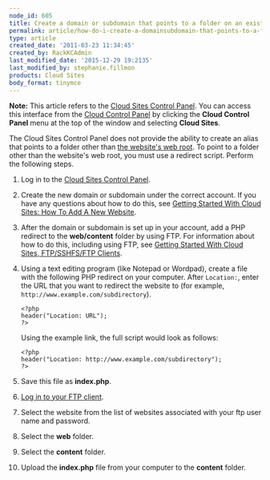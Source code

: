 ```yaml
---
node_id: 605
title: Create a domain or subdomain that points to a folder on an existing Cloud Sites website
permalink: article/how-do-i-create-a-domainsubdomain-that-points-to-a-folder-on-an-existing-website
type: article
created_date: '2011-03-23 11:34:45'
created_by: RackKCAdmin
last_modified_date: '2015-12-29 19:2135'
last_modified_by: stephanie.fillmon
products: Cloud Sites
body_format: tinymce
---
```


**Note:** This article refers to the [Cloud Sites Control
Panel](https://manage.rackspacecloud.com). You can access this interface
from the [Cloud Control Panel](https://mycloud.rackspace.com) by
clicking the **Cloud Control Panel** menu at the top of the window and
selecting **Cloud Sites**.

The Cloud Sites Control Panel does not provide the ability to create an
alias that points to a folder other than [the website's web
root](http://www.rackspace.com/knowledge_center/article/locate-the-linux-path-for-your-cloud-sites-website).
To point to a folder other than the website's web root, you must use a
redirect script. Perform the following steps.

1.  Log in to the [Cloud Sites Control
    Panel](http://manage.rackspacecloud.com "http://manage.rackspacecloud.com").
2.  Create the new domain or subdomain under the correct account. If you
    have any questions about how to do this, see [Getting Started With
    Cloud Sites: How To Add A New
    Website](http://www.rackspace.com/knowledge_center/article/getting-started-with-cloud-sites-how-to-add-a-new-website).
3.  After the domain or subdomain is set up in your account, add a PHP
    redirect to the **web/content** folder by using FTP. For information
    about how to do this, including using FTP, see [Getting Started With
    Cloud Sites, FTP/SSHFS/FTP
    Clients](http://www.rackspace.com/knowledge_center/article/getting-started-with-cloud-sites-ftpsshfsftp-clients).
4.  Using a text editing program (like Notepad or Wordpad), create a
    file with the following PHP redirect on your computer. After
    `Location:`, enter the URL that you want to redirect the website to
    (for example, `http://www.example.com/subdirectory`).

        <?php
        header("Location: URL");
        ?>

    Using the example link, the full script would look as follows:

        <?php
        header("Location: http://www.example.com/subdirectory");
        ?>

5.  Save this file as **index.php**.
6.  [Log in to your FTP
    client](http://www.rackspace.com/knowledge_center/article/getting-started-with-cloud-sites-uploading-your-content).
7.  Select the website from the list of websites associated with your
    ftp user name and password.
8.  Select the **web** folder.
9.  Select the **content** folder.
10. Upload the **index.php** file from your computer to the **content**
    folder.


